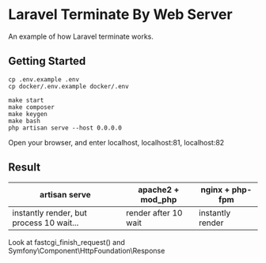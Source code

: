 # Laravel Terminate By Web Server
An example of how Laravel terminate works.

## Getting Started

```
cp .env.example .env
cp docker/.env.example docker/.env

make start
make composer
make keygen
make bash
php artisan serve --host 0.0.0.0
```

Open your browser, and enter localhost, localhost:81, localhost:82

## Result
|artisan serve|apache2 + mod_php|nginx + php-fpm|
|------|---|---|
|instantly render, but process 10 wait...|render after 10 wait|instantly render|

Look at fastcgi_finish_request() and Symfony\Component\HttpFoundation\Response
